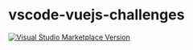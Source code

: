 # vscode-vuejs-challenges

<a href="https://marketplace.visualstudio.com/items?itemName=murong.vuejs-challenges" target="__blank"><img src="https://img.shields.io/visual-studio-marketplace/v/murong.vuejs-challenges.svg?color=eee&amp;label=VS%20Code%20Marketplace&logo=visual-studio-code" alt="Visual Studio Marketplace Version" /></a>
